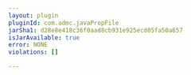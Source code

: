 ```yaml
---
layout: plugin
pluginId: com.admc.javaPropFile
jarSha1: d28e8e418c36f0aad8cb931e925ecd05fa50a657
isJarAvailable: true
error: NONE
violations: []

---
```

